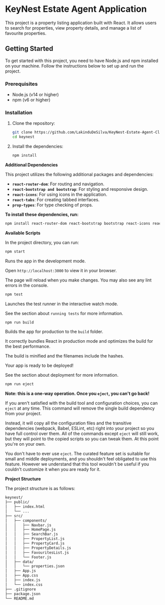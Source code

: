 # KeyNest Estate Agent Application

This project is a property listing application built with React. It allows users to search for properties, view property details, and manage a list of favourite properties.

## Getting Started

To get started with this project, you need to have Node.js and npm installed on your machine. Follow the instructions below to set up and run the project.

### Prerequisites

- Node.js (v14 or higher)
- npm (v6 or higher)

### Installation

1. Clone the repository:

   ```sh
   git clone https://github.com/LakinduDeSilva/KeyNest-Estate-Agent-Client-Side-Sever.git
   cd keynest

2. Install the dependencies:

    ```sh
    npm install
    ```

**Additional Dependencies**

This project utilizes the following additional packages and dependencies:

- **`react-router-dom`**: For routing and navigation.
- **`react-bootstrap and bootstrap`**: For styling and responsive design.
- **`react-icons`**: For using icons in the application.
- **`react-tabs`**: For creating tabbed interfaces.
- **`prop-types`**: For type checking of props.

**To install these dependencies, run:**

```sh
npm install react-router-dom react-bootstrap bootstrap react-icons react-tabs prop-types
```

**Available Scripts**

In the project directory, you can run:

```sh
npm start
```

Runs the app in the development mode.

Open `http://localhost:3000` to view it in your browser.

The page will reload when you make changes.
You may also see any lint errors in the console.

```sh
npm test
```

Launches the test runner in the interactive watch mode.

See the section about `running tests` for more information.

```sh
npm run build
```

Builds the app for production to the `build` folder.

It correctly bundles React in production mode and optimizes the build for the best performance.

The build is minified and the filenames include the hashes.

Your app is ready to be deployed!


See the section about deployment for more information.

```sh
npm run eject
```

**Note: this is a one-way operation. Once you `eject`, you can't go back!**

If you aren't satisfied with the build tool and configuration choices, you can `eject` at any time. This command will remove the single build dependency from your project.

Instead, it will copy all the configuration files and the transitive dependencies (webpack, Babel, ESLint, etc) right into your project so you have full control over them. All of the commands except `eject` will still work, but they will point to the copied scripts so you can tweak them. At this point you're on your own.

You don't have to ever use `eject`. The curated feature set is suitable for small and middle deployments, and you shouldn't feel obligated to use this feature. However we understand that this tool wouldn't be useful if you couldn't customize it when you are ready for it.

**Project Structure**

The project structure is as follows:

```sh
keynest/
├── public/
│   ├── index.html
│   └── ...
├── src/
│   ├── components/
│   │   ├── Navbar.js
│   │   ├── HomePage.js
│   │   ├── SearchBar.js
│   │   ├── PropertyList.js
│   │   ├── PropertyCard.js
│   │   ├── PropertyDetails.js
│   │   ├── FavouritesList.js
│   │   └── Footer.js
│   ├── data/
│   │   └── properties.json
│   ├── App.js
│   ├── App.css
│   ├── index.js
│   └── index.css
├── .gitignore
├── package.json
└── README.md
```